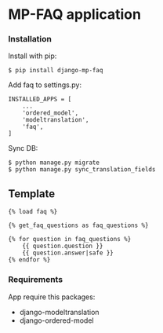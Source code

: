 # MP-FAQ application

### Installation

Install with pip:

```
$ pip install django-mp-faq
```

Add faq to settings.py:

```
INSTALLED_APPS = [
    ...
    'ordered_model',
    'modeltranslation',
    'faq',
]
```
Sync DB:

```
$ python manage.py migrate
$ python manage.py sync_translation_fields
```

## Template
```
{% load faq %}

{% get_faq_questions as faq_questions %}

{% for question in faq_questions %}
    {{ question.question }}
    {{ question.answer|safe }}
{% endfor %}
```

### Requirements

App require this packages:

* django-modeltranslation
* django-ordered-model
